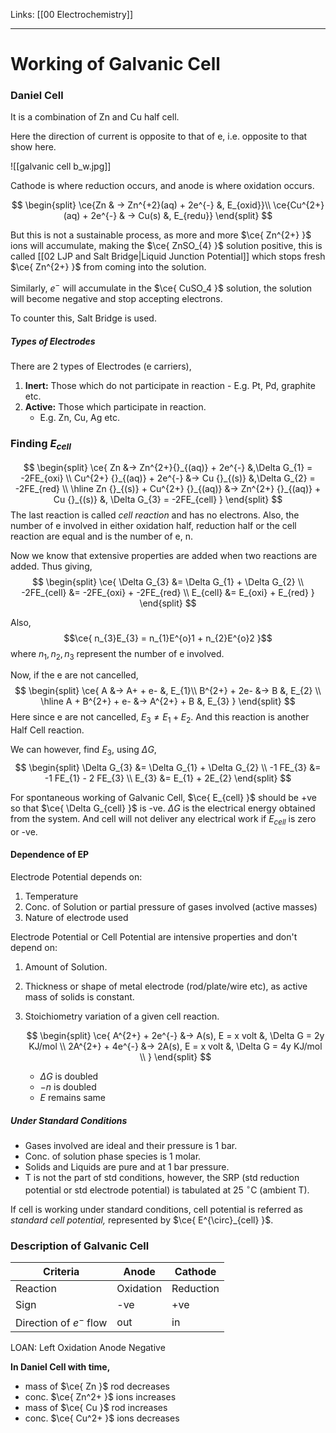 Links: [[00 Electrochemistry]]
___
# Working of Galvanic Cell
### Daniel Cell
It is a combination of Zn and Cu half cell. 

Here the direction of current is opposite to that of e, i.e. opposite to that show here.

![[galvanic cell b_w.jpg]]

Cathode is where reduction occurs, and anode is where oxidation occurs. 

$$
\begin{split}
\ce{Zn & -> Zn^{+2}(aq) + 2e^{-} &, E_{oxid}}\\
\ce{Cu^{2+}(aq) + 2e^{-} & -> Cu(s) &, E_{redu}}
\end{split}
$$

But this is not a sustainable process, as more and more $\ce{ Zn^{2+} }$ ions will accumulate, making the $\ce{ ZnSO_{4} }$ solution positive, this is called  [[02 LJP and Salt Bridge|Liquid Junction Potential]] which stops fresh $\ce{ Zn^{2+} }$ from coming into the solution.

Similarly, $e^{-}$ will accumulate in the $\ce{ CuSO_4 }$ solution, the solution will become negative and stop accepting electrons.

To counter this, Salt Bridge is used.

##### Types of Electrodes
There are 2 types of Electrodes (e carriers),
1. **Inert:** Those which do not participate in reaction
	   - E.g. Pt, Pd, graphite etc.
2. **Active:** Those which participate in reaction.
	- E.g. Zn, Cu, Ag etc.

### Finding $E_{cell}$
$$
\begin{split}
\ce{ Zn &-> Zn^{2+}{}_{(aq)} + 2e^{-} &,\Delta G_{1} = -2FE_{oxi} \\
Cu^{2+} {}_{(aq)} + 2e^{-} &-> Cu {}_{(s)} &,\Delta G_{2} = -2FE_{red} \\
\hline 
Zn {}_{(s)} + Cu^{2+} {}_{(aq)} &-> Zn^{2+} {}_{(aq)} + Cu {}_{(s)} &, \Delta G_{3} = -2FE_{cell} }
\end{split}
$$
The last reaction is called *cell reaction* and has no electrons.
Also, the number of e involved in either oxidation half, reduction half or the cell reaction are equal and is the number of e, n. 

Now we know  that extensive properties are added when two reactions are added. Thus giving,
$$
\begin{split}
\ce{ \Delta G_{3} &= \Delta G_{1} + \Delta G_{2} \\
-2FE_{cell} &= -2FE_{oxi} + -2FE_{red} \\
E_{cell} &= E_{oxi} + E_{red} }
\end{split}
$$

Also,
$$\ce{ n_{3}E_{3} = n_{1}E^{o}1 + n_{2}E^{o}2 }$$
where $n_{1},n_{2},n_{3}$ represent the number of e involved.

Now, if the e are not cancelled,
$$
\begin{split}
\ce{ 
A &-> A+ + e- &, E_{1}\\
B^{2+} + 2e- &-> B &, E_{2} \\
\hline
A + B^{2+} + e- &-> A^{2+} + B &, E_{3}
 }
\end{split}
$$
Here since e are not cancelled, $E_{3} \neq E_{1} + E_{2}$. 
And this reaction is another Half Cell reaction. 

We can however, find $E_{3}$, using $\Delta G$,
$$
\begin{split}
\Delta G_{3} &= \Delta G_{1} + \Delta G_{2} \\
-1 FE_{3} &= -1 FE_{1} - 2 FE_{3} \\
E_{3} &= E_{1} + 2E_{2} 
\end{split}
$$

For spontaneous working of Galvanic Cell, $\ce{ E_{cell} }$ should be +ve so that $\ce{ \Delta G_{cell} }$ is -ve.
$\Delta G$ is the electrical energy obtained from the system. 
And cell will not deliver any electrical work if $E_{cell}$ is zero or -ve.

#### Dependence of EP
Electrode Potential depends on:
1. Temperature
2. Conc. of Solution or partial pressure of gases involved (active masses)
3. Nature of electrode used

Electrode Potential or Cell Potential are intensive properties and don't depend on:
1. Amount of Solution.
2. Thickness or shape of metal electrode (rod/plate/wire etc), as active mass of solids is constant. 
3. Stoichiometry variation of a given cell reaction. 

	$$
	\begin{split}
	\ce{ 
	A^{2+} + 2e^{-} &-> A(s), E = x volt &, \Delta G = 2y KJ/mol \\
	2A^{2+} + 4e^{-} &-> 2A(s), E = x volt &, \Delta G = 4y KJ/mol \\
	}
	\end{split}
	$$
   - $\Delta G$ is doubled
   - $-n$ is doubled
   - $E$ remains same

##### Under Standard Conditions
- Gases involved are ideal and their pressure is 1 bar. 
- Conc. of solution phase species is 1 molar.
- Solids and Liquids are pure and at 1 bar pressure.
- T is not the part of std conditions, however, the SRP (std reduction potential or std electrode potential) is tabulated at 25 $^\circ$C (ambient T).

If cell is working under standard conditions, cell potential is referred as *standard cell potential,* represented by $\ce{ E^{\circ}_{cell} }$.


### Description of Galvanic Cell

| Criteria                | Anode     | Cathode   |
| ----------------------- | --------- | --------- |
| Reaction                | Oxidation | Reduction |
| Sign                    | -ve       | +ve       |
| Direction of $e^-$ flow | out       | in        |

LOAN: Left Oxidation Anode Negative

**In Daniel Cell with time,**
- mass of $\ce{ Zn }$ rod decreases
- conc. $\ce{ Zn^2+ }$ ions increases
- mass of $\ce{ Cu }$ rod increases
- conc. $\ce{ Cu^2+ }$ ions decreases

